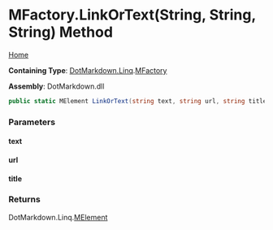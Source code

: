<a name="_top"></a>

# MFactory\.LinkOrText\(String, String, String\) Method

[Home](../../../../README.md#_top)

**Containing Type**: [DotMarkdown.Linq](../../README.md#_top)\.[MFactory](../README.md#_top)

**Assembly**: DotMarkdown\.dll

```csharp
public static MElement LinkOrText(string text, string url, string title = null)
```

### Parameters

#### text

#### url

#### title

### Returns

DotMarkdown\.Linq\.[MElement](../../MElement/README.md#_top)

